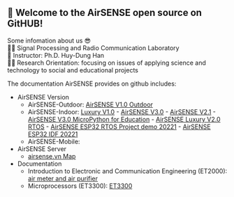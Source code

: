 ## 🤗 Welcome to the **AirSENSE** open source on GitHUB!  
Some infomation about us 😎  
🙋‍♀️ Signal Processing and Radio Communication Laboratory  
🧙 Instructor: Ph.D. Huy-Dung Han  
👩‍💻 Research Orientation: focusing on issues of applying science and technology to social and educational projects  

The documentation AirSENSE provides on github includes:
* AirSENSE Version
  * AirSENSE-Outdoor: [AirSENSE V1.0 Outdoor](https://github.com/Air-SENSE/AirSENSE-V1.0-Outdoor)
  * AirSENSE-Indoor: [Luxury V1.0](https://github.com/Air-SENSE/AirSENSE-Luxury) - [AirSENSE V3.0](https://github.com/Air-SENSE/AirSENSE-V3.0) - [AirSENSE V2.1](https://github.com/Air-SENSE/AirSENSE-V2.1) - [AirSENSE V3.0 MicroPython for Education](https://github.com/Air-SENSE/AirSENSE-Indoor-MicroPython-V1) - [AirSENSE Luxury V2.0 RTOS](https://github.com/Air-SENSE/AirSENSE_Luxury_RTOS_V2.0) - [AirSENSE ESP32 RTOS Project demo 20221](https://github.com/Air-SENSE/AirSENSE-ESP32-RTOS) - [AirSENSE ESP32 IDF 20221](https://github.com/Air-SENSE/AirSENSE_ESP32-IDF_RTOS)
  * AirSENSE-Mobile: 
* AirSENSE Server
  * [airsense.vn Map](http://airsense.vn/)
* Documentation
  * Introduction to Electronic and Communication Engineering (ET2000): [air meter and air purifier](https://github.com/Air-SENSE/ET2000-HUST-20191) 
  * Microprocessors (ET3300): [ET3300](https://github.com/Air-SENSE/ET3300-Microprocessors) 
